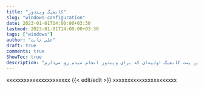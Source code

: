 ```yaml
---
title: "کانفیگ ویندوز"
slug: "windows-configuration"
date: 2023-01-01T14:00:00+03:30
lastmod: 2023-01-01T14:00:00+03:30
tags: ["windows"]
author: "علی ثابت"
draft: true
comments: true
ShowToc: true
description: "در این پست کانفیگ اولیه‌ای که برای ویندوز انجام میدم رو می‌ذارم"
---
```

xxxxxxxxxxxxxxxxxxxxxx
{{< edit/edit >}}
xxxxxxxxxxxxxxxxxxxxxx